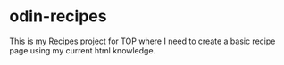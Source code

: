 # odin-recipes
This is my Recipes project for TOP where I need to create a basic recipe page using my current html knowledge.